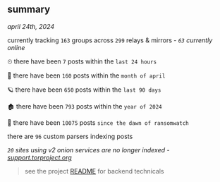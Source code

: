 
## summary
_april 24th, 2024_

currently tracking `163` groups across `299` relays & mirrors - _`63` currently online_

⏲ there have been `7` posts within the `last 24 hours`

🦈 there have been `160` posts within the `month of april`

🪐 there have been `650` posts within the `last 90 days`

🏚 there have been `793` posts within the `year of 2024`

🦕 there have been `10075` posts `since the dawn of ransomwatch`

there are `96` custom parsers indexing posts

_`20` sites using v2 onion services are no longer indexed - [support.torproject.org](https://support.torproject.org/onionservices/v2-deprecation/)_

> see the project [README](https://github.com/joshhighet/ransomwatch#ransomwatch--) for backend technicals
